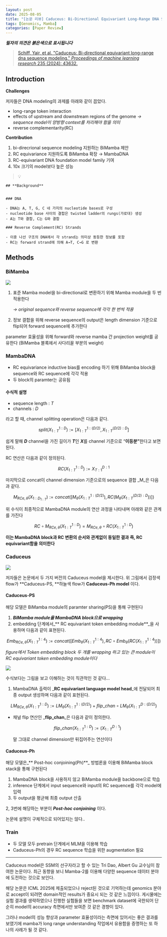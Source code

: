 ```yaml
---
layout: post
date: 2025-08-05
title: "[논문 리뷰] Caduceus: Bi-Directional Equivariant Long-Range DNA Sequence Modeling"
tags: [Genomics, Mamba]
categories: [Paper Review]
---
```


<span class="notion-red">_**필자의 의견은 붉은색으로 표시됩니다**_</span>


> [Schiff, Yair, et al. "Caduceus: Bi-directional equivariant long-range dna sequence modeling." ](https://pmc.ncbi.nlm.nih.gov/articles/PMC12189541/)[_Proceedings of machine learning research_](https://pmc.ncbi.nlm.nih.gov/articles/PMC12189541/)[ 235 (2024): 43632.](https://pmc.ncbi.nlm.nih.gov/articles/PMC12189541/)



## Introduction


**Challenges**


저자들은 DNA modeling의 과제를 아래와 같이 꼽았다.

- long-range token interaction
- effects of upstream and downstream regions of the genome 
_→ sequence model이 양방향 context를 처리해야 함을 의미_
- reverse complementarity(RC)

**Contribution**

1. bi-direcrional sequence modeling 지원하는 BiMamba 제안
1. RC equivariance 지원하도록 BiMamba 확장 → MambaDNA
1. RC-equivariant DNA foundation model family 기여
1. 10x 크기의 model보다 높은 성능

> 💡 


	## **Background**


	### DNA

	- DNA는 A, T, G, C 네 가지의 nucleotide bases로 구성
	- nucleotide base 사이의 결합은 twisted ladder의 rungs(가로대) 생성
	- A는 T와 결합, C는 G와 결합

	### Reverse Complement(RC) Strands

	- 이중 나선 구조의 DNA에서 각 strand는 의미상 동등한 정보를 포함
	- RC는 forward strand에 의해 A→T, C→G 로 변환


## Methods



### BiMamba


![](https://prod-files-secure.s3.us-west-2.amazonaws.com/542b861c-36a8-4051-84e5-8804b6728dba/2c247d59-7815-4980-99f0-8f0d21f445a7/image.png?X-Amz-Algorithm=AWS4-HMAC-SHA256&X-Amz-Content-Sha256=UNSIGNED-PAYLOAD&X-Amz-Credential=ASIAZI2LB466SO2VLAKG%2F20251006%2Fus-west-2%2Fs3%2Faws4_request&X-Amz-Date=20251006T021642Z&X-Amz-Expires=3600&X-Amz-Security-Token=IQoJb3JpZ2luX2VjEOj%2F%2F%2F%2F%2F%2F%2F%2F%2F%2FwEaCXVzLXdlc3QtMiJHMEUCIGXTdyja%2F%2By4sj50XdhSggf4HECTXoGxtU%2FBheTf7d8gAiEAkxP4DrhuxKsxDV3GIefCGhD%2FdAWPtAtfvjTssdLOcXUqiAQIgf%2F%2F%2F%2F%2F%2F%2F%2F%2F%2FARAAGgw2Mzc0MjMxODM4MDUiDBQFBcS3Ezw6puNpWyrcA9MwesJXrDf1hzi47UOhgZ8a9i2RGDqzztMGTA06MGJenlKiAaUo8wLFbxHLnpuVK14hkZmUQo2I%2Fwv%2FbfjoECgCYJvR8xyOZdIxJh7g7fpnNpZN0iraMHXhr4O8sOBpcjFje98UdB%2FJZI3VWhPmmPtruabVn%2FltFZMgs9VThBh2YhVqtlYhPtbwhqvOLxbpqHgrCnSO2txlY04U%2B9rIX0MbCs9iF%2Bf3QXznJilIL3S0wJ9VDtXoTHUKgPr%2BB8sdZGV4AvS71iefhmB%2FL%2BhuB2%2F41No4BlbnH0tQ7adFM%2F8pVnVGxP9cHzaHUoCVFhnYvyyOAz%2BquX4bJheUCEocfciISEZyDVfBk5G6iDZ7ajMx%2F%2BJ4nD8YHGIUZ%2B2zblZZ9Nvv%2BB6U%2BZLqfU5f65VhoePC5sqSA8knTMZAECbzSOnrifDn0gwGzTGFZ7C2RAwG3nfHfi9Ui%2BN34WeogFKd8tl0stQM%2Fh0lthEbDxslnBlVPzQhY8Cpl8tUlnqMehGgCL3W1ySZQv3Tka7lXCcmYIAEw4VpCooqjGtD2JB%2FI7vRX0fWxgULdfMAnZhAkwK41bVkq8TplHs3tLtmrX9RlfUlsW0ofrb7X1cmMyA3dOEaxFAhCffztpam%2FRaGMK%2F%2Fi8cGOqUB%2FsnBQCi5pupEt3IYl5vSrpsFgBqIB1xIqVAbQE7JivzTC64jZJGg3oXZmFhbPgMtYuOwpC5fjHd56IYQ6vBcqZ8j4YdiBVSED4oOwZPybVFH35rEFIllZf12JJIWm4ngOme%2B21YU%2BH7Hc%2B2IJs3z0AqeifEhTBuxypzHHEhyEfldN6EqBvkvAGZbU0H%2BiuHbjnW6qoTLIaTkpZrehnFgKP2u5NeO&X-Amz-Signature=ec5b749abdb22beba15a519d52e74d40ca5f04949ebe7b979d08d43b6b2efd09&X-Amz-SignedHeaders=host&x-amz-checksum-mode=ENABLED&x-id=GetObject)

1. 표준 Mamba model을 bi-directional로 변환하기 위해 Mamba module을 두 번 적용한다

	_→ original sequence와 reverse sequence에 각각 한 번씩 적용_

1. 정보 결합을 위해 reverse sequence의 output은 length dimension 기준으로 flip되어 forward sequence에 추가한다

parameter 효율성을 위해 forward와 reverse mamba 간 projection weight를 공유한다 (BiMamba 블록에서 사다리꼴 부분의 weight)



### MambaDNA

- RC equivariance inductive bias를 encoding 하기 위해 BiMamba block을 sequence와 RC sequence에 각각 적용
- 두 block의 paramter는 공유됨


#### 수식적 설명

- sequence length : _T_
- channels : _D_

라고 할 때,  channel splitting operation은 다음과 같다.


$$
split(X^{1:D}_{1:T}):=[X^{1:(D/2)}_{1:T},X^{(D/2):D}_{1:T}]
$$


<span class="notion-red">쉽게 말해 </span><span class="notion-red">_**D**_</span><span class="notion-red"> channel을 가진 길이가 </span><span class="notion-red">_**T**_</span><span class="notion-red">인 </span><span class="notion-red">_**X**_</span><span class="notion-red">를 channel 기준으로 “</span><span class="notion-red">**이등분”**</span><span class="notion-red">한다고 보면 된다.</span>


RC 연산은 다음과 같이 정의된다.


$$
RC(X^{1:D}_{1:T}):=X^{D:1}_{T:1}
$$


마지막으로 concat이 channel dimension 기준으로의 sequence 결합 _M_은 다음과 같다.


$$
M_{RCe,\theta}(X_{1:D_{1:T}}):=concat([M_{\theta}(X^{1:(D/2)}_{1:T}),RC(M_{\theta}(X^{(D/2):D}_{1:T}))])
$$


위 수식이 최종적으로 MambaDNA module의 연산 과정을 나타내며 아래와 같은 관계를 가진다


$$
RC\circ M_{RCe,\theta}(X^{1:D}_{1:T}) = M_{RCe,\theta} \circ RC(X^{1:D}_{1:T})
$$


**이는 MambaDNA block과 RC 변환의 순서와 관계없이 동일한 결과 즉, RC equivariant함을 의미한다**



### Caduceus


![](https://prod-files-secure.s3.us-west-2.amazonaws.com/542b861c-36a8-4051-84e5-8804b6728dba/f94a60d7-8145-473b-aef9-7c68d3ec604a/image.png?X-Amz-Algorithm=AWS4-HMAC-SHA256&X-Amz-Content-Sha256=UNSIGNED-PAYLOAD&X-Amz-Credential=ASIAZI2LB466SO2VLAKG%2F20251006%2Fus-west-2%2Fs3%2Faws4_request&X-Amz-Date=20251006T021642Z&X-Amz-Expires=3600&X-Amz-Security-Token=IQoJb3JpZ2luX2VjEOj%2F%2F%2F%2F%2F%2F%2F%2F%2F%2FwEaCXVzLXdlc3QtMiJHMEUCIGXTdyja%2F%2By4sj50XdhSggf4HECTXoGxtU%2FBheTf7d8gAiEAkxP4DrhuxKsxDV3GIefCGhD%2FdAWPtAtfvjTssdLOcXUqiAQIgf%2F%2F%2F%2F%2F%2F%2F%2F%2F%2FARAAGgw2Mzc0MjMxODM4MDUiDBQFBcS3Ezw6puNpWyrcA9MwesJXrDf1hzi47UOhgZ8a9i2RGDqzztMGTA06MGJenlKiAaUo8wLFbxHLnpuVK14hkZmUQo2I%2Fwv%2FbfjoECgCYJvR8xyOZdIxJh7g7fpnNpZN0iraMHXhr4O8sOBpcjFje98UdB%2FJZI3VWhPmmPtruabVn%2FltFZMgs9VThBh2YhVqtlYhPtbwhqvOLxbpqHgrCnSO2txlY04U%2B9rIX0MbCs9iF%2Bf3QXznJilIL3S0wJ9VDtXoTHUKgPr%2BB8sdZGV4AvS71iefhmB%2FL%2BhuB2%2F41No4BlbnH0tQ7adFM%2F8pVnVGxP9cHzaHUoCVFhnYvyyOAz%2BquX4bJheUCEocfciISEZyDVfBk5G6iDZ7ajMx%2F%2BJ4nD8YHGIUZ%2B2zblZZ9Nvv%2BB6U%2BZLqfU5f65VhoePC5sqSA8knTMZAECbzSOnrifDn0gwGzTGFZ7C2RAwG3nfHfi9Ui%2BN34WeogFKd8tl0stQM%2Fh0lthEbDxslnBlVPzQhY8Cpl8tUlnqMehGgCL3W1ySZQv3Tka7lXCcmYIAEw4VpCooqjGtD2JB%2FI7vRX0fWxgULdfMAnZhAkwK41bVkq8TplHs3tLtmrX9RlfUlsW0ofrb7X1cmMyA3dOEaxFAhCffztpam%2FRaGMK%2F%2Fi8cGOqUB%2FsnBQCi5pupEt3IYl5vSrpsFgBqIB1xIqVAbQE7JivzTC64jZJGg3oXZmFhbPgMtYuOwpC5fjHd56IYQ6vBcqZ8j4YdiBVSED4oOwZPybVFH35rEFIllZf12JJIWm4ngOme%2B21YU%2BH7Hc%2B2IJs3z0AqeifEhTBuxypzHHEhyEfldN6EqBvkvAGZbU0H%2BiuHbjnW6qoTLIaTkpZrehnFgKP2u5NeO&X-Amz-Signature=206b7ec4d9d9d5de5b55ffee98dd1a5d8cdae7aba39a6886d48f2e9dee4ec978&X-Amz-SignedHeaders=host&x-amz-checksum-mode=ENABLED&x-id=GetObject)


저자들은 논문에서 두 가지 버전의 Caduceus model을 제시한다. 위 그림에서 검정색 flow가 **Caduceus-PS, **하늘색 flow가 **Caduceus-Ph model** 이다.



#### Caduceus-PS


해당 모델은 BiMamba module의 paramter sharing(PS)을 통해 구현된다

1. _**BiMamba module을 MambaDNA block으로 wrapping**_
1. embedding 단계에서_** RC equivariant token embedding module**_을 사용하며 다음과 같이 표현된다.

$$
Emb_{RCe,\theta}(X^{1:4}_{1:T}):=concat([Emb_{\theta}(X^{1:4}_{1:T}),RC \circ Emb_{\theta}(RC(X^{1:4}_{1:T}))])
$$


_figure에서 Token embedding block 두 개를 wrapping 하고 있는 큰 module이 RC equivariant token embedding module이다_


![](https://prod-files-secure.s3.us-west-2.amazonaws.com/542b861c-36a8-4051-84e5-8804b6728dba/b175e4da-71eb-4e91-8c23-a06dabe673c9/image.png?X-Amz-Algorithm=AWS4-HMAC-SHA256&X-Amz-Content-Sha256=UNSIGNED-PAYLOAD&X-Amz-Credential=ASIAZI2LB466SO2VLAKG%2F20251006%2Fus-west-2%2Fs3%2Faws4_request&X-Amz-Date=20251006T021642Z&X-Amz-Expires=3600&X-Amz-Security-Token=IQoJb3JpZ2luX2VjEOj%2F%2F%2F%2F%2F%2F%2F%2F%2F%2FwEaCXVzLXdlc3QtMiJHMEUCIGXTdyja%2F%2By4sj50XdhSggf4HECTXoGxtU%2FBheTf7d8gAiEAkxP4DrhuxKsxDV3GIefCGhD%2FdAWPtAtfvjTssdLOcXUqiAQIgf%2F%2F%2F%2F%2F%2F%2F%2F%2F%2FARAAGgw2Mzc0MjMxODM4MDUiDBQFBcS3Ezw6puNpWyrcA9MwesJXrDf1hzi47UOhgZ8a9i2RGDqzztMGTA06MGJenlKiAaUo8wLFbxHLnpuVK14hkZmUQo2I%2Fwv%2FbfjoECgCYJvR8xyOZdIxJh7g7fpnNpZN0iraMHXhr4O8sOBpcjFje98UdB%2FJZI3VWhPmmPtruabVn%2FltFZMgs9VThBh2YhVqtlYhPtbwhqvOLxbpqHgrCnSO2txlY04U%2B9rIX0MbCs9iF%2Bf3QXznJilIL3S0wJ9VDtXoTHUKgPr%2BB8sdZGV4AvS71iefhmB%2FL%2BhuB2%2F41No4BlbnH0tQ7adFM%2F8pVnVGxP9cHzaHUoCVFhnYvyyOAz%2BquX4bJheUCEocfciISEZyDVfBk5G6iDZ7ajMx%2F%2BJ4nD8YHGIUZ%2B2zblZZ9Nvv%2BB6U%2BZLqfU5f65VhoePC5sqSA8knTMZAECbzSOnrifDn0gwGzTGFZ7C2RAwG3nfHfi9Ui%2BN34WeogFKd8tl0stQM%2Fh0lthEbDxslnBlVPzQhY8Cpl8tUlnqMehGgCL3W1ySZQv3Tka7lXCcmYIAEw4VpCooqjGtD2JB%2FI7vRX0fWxgULdfMAnZhAkwK41bVkq8TplHs3tLtmrX9RlfUlsW0ofrb7X1cmMyA3dOEaxFAhCffztpam%2FRaGMK%2F%2Fi8cGOqUB%2FsnBQCi5pupEt3IYl5vSrpsFgBqIB1xIqVAbQE7JivzTC64jZJGg3oXZmFhbPgMtYuOwpC5fjHd56IYQ6vBcqZ8j4YdiBVSED4oOwZPybVFH35rEFIllZf12JJIWm4ngOme%2B21YU%2BH7Hc%2B2IJs3z0AqeifEhTBuxypzHHEhyEfldN6EqBvkvAGZbU0H%2BiuHbjnW6qoTLIaTkpZrehnFgKP2u5NeO&X-Amz-Signature=f9bd6a8c91d1c92ec28ba025e6fca8ac8d30f4da7f4a6066b1d09d02b75b768c&X-Amz-SignedHeaders=host&x-amz-checksum-mode=ENABLED&x-id=GetObject)


<span class="notion-red">수식보다는 그림을 보고 이해하는 것이 직관적인 것 같다…</span>

1. MambaDNA 출력이 _**RC equivariant language model head**_에 전달되어 최종 output 생성하며 다음과 같이 표현된다.

$$
LM_{RCe,\theta}(X^{1:D}_{1:T}):= LM_{\theta}(X^{1:(D/2)}_{1:T})+flip\_chan\circ LM_{\theta}(X^{D:(D/2)}_{1:T})
$$

- 채널 flip 연산인 _**flip\_chan**_은 다음과 같이 정의한다.

	$$
	flip\_chan(X^{1:D}_{1:T}):=(X^{D:1}_{1:T})
	$$


	말 그대로 channel dimension만 뒤집어주는 연산이다



#### Caduceus-Ph


해당 모델은_** Post-hoc conjoining(Ph)**_ 방법론을 이용해 BiMamba block stack을 통해 구현된다

1. MambaDNA block을 사용하지 않고 BiMamba module을 backbone으로 학습
1. inference 단계에서 input sequence와 input의 RC sequence를 각각 model에 입력
1. 두 output을 평균해 최종 output 산출

2, 3번에 해당하는 부분이 _**Post-hoc conjoining**_ 이다.


<span class="notion-red">논문에 설명이 구체적으로 되어있지는 않다..</span>



### Train

- 두 모델 모두 pretrain 단계에서 MLM을 이용해 학습
- Caduceus-Ph의 경우 RC sequence 학습을 위한 augmentation 필요

---


<span class="notion-red">Caduceus model은 SSM의 선구자라고 할 수 있는 Tri Dao, Albert Gu 교수님이 참여한 논문이다. 최근 동향을 보니 Mamba-2를 이용해 다양한 sequence 데이터 분야에 도전하는 것으로 보인다.</span>


<span class="notion-red">해당 논문은 ICML 2025에 제출되었으나 reject된 것으로 기억하는데 genomics 분야로 accept이 되려면 domain적인 results가 중요시 되는 것 같은 느낌이다. 게시물에는 실험 결과를 생략하였으나 진행한 실험들을 보면 benchmark dataset에 국한되어 단순히 model의 accuracy 측면에서만 보여준 것 같은 경향이 있다.</span>


<span class="notion-red">그러나 model의 성능 향상과 parameter 효율성이라는 측면에 있어서는 좋은 결과를 보였기에 mamba가 long range understanding 작업에서 유용함을 증명하는 또 하나의 사례가 될 것 같다.</span>

